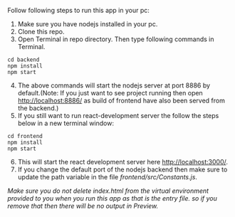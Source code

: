 Follow following steps to run this app in your pc:

1. Make sure you have nodejs installed in your pc.
2. Clone this repo.
3. Open Terminal in repo directory. Then type following commands in Terminal.

```
cd backend
npm install
npm start
```

4. The above commands will start the nodejs server at port 8886 by default.(Note: If you just want to see project running then open [http://localhost:8886/](http://localhost:8886/) as build of frontend have also been served from the backend.)
5. If you still want to run react-development server the follow the steps below in a new terminal window:

```
cd frontend
npm install
npm start
```

6. This will start the react development server here [http://localhost:3000/](http://localhost:3000/).
7. If you change the default port of the nodejs backend then make sure to update the path variable in the file _frontend/src/Constants.js_.

_Make sure you do not delete index.html from the virtual environment provided to you when you run this app as that is the entry file. so if you remove that then there will be no output in Preview._
